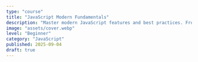```yaml
---
type: "course"
title: "JavaScript Modern Fundamentals"
description: "Master modern JavaScript features and best practices. From ES6+ syntax to advanced concepts, build a solid foundation for modern web development."
image: "assets/cover.webp"
level: "Beginner"
category: "JavaScript"
published: 2025-09-04
draft: true
---
```

